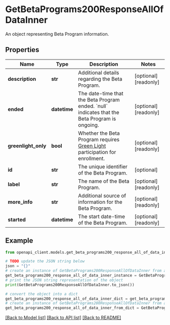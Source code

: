 # GetBetaPrograms200ResponseAllOfDataInner

An object representing Beta Program information.

## Properties

Name | Type | Description | Notes
------------ | ------------- | ------------- | -------------
**description** | **str** | Additional details regarding the Beta Program. | [optional] [readonly] 
**ended** | **datetime** | The date-time that the Beta Program ended.  &#x60;null&#x60; indicates that the Beta Program is ongoing. | [optional] [readonly] 
**greenlight_only** | **bool** | Whether the Beta Program requires [Green Light](https://www.linode.com/green-light/) participation for enrollment. | [optional] [readonly] 
**id** | **str** | The unique identifier of the Beta Program. | [optional] 
**label** | **str** | The name of the Beta Program. | [optional] [readonly] 
**more_info** | **str** | Additional source of information for the Beta Program. | [optional] [readonly] 
**started** | **datetime** | The start date-time of the Beta Program. | [optional] [readonly] 

## Example

```python
from openapi_client.models.get_beta_programs200_response_all_of_data_inner import GetBetaPrograms200ResponseAllOfDataInner

# TODO update the JSON string below
json = "{}"
# create an instance of GetBetaPrograms200ResponseAllOfDataInner from a JSON string
get_beta_programs200_response_all_of_data_inner_instance = GetBetaPrograms200ResponseAllOfDataInner.from_json(json)
# print the JSON string representation of the object
print(GetBetaPrograms200ResponseAllOfDataInner.to_json())

# convert the object into a dict
get_beta_programs200_response_all_of_data_inner_dict = get_beta_programs200_response_all_of_data_inner_instance.to_dict()
# create an instance of GetBetaPrograms200ResponseAllOfDataInner from a dict
get_beta_programs200_response_all_of_data_inner_from_dict = GetBetaPrograms200ResponseAllOfDataInner.from_dict(get_beta_programs200_response_all_of_data_inner_dict)
```
[[Back to Model list]](../README.md#documentation-for-models) [[Back to API list]](../README.md#documentation-for-api-endpoints) [[Back to README]](../README.md)


